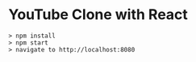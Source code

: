 # YouTube Clone with React



```
> npm install
> npm start
> navigate to http://localhost:8080
```
